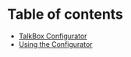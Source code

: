 # Table of contents

* [TalkBox Configurator](README.md)
* [Using the Configurator](using-the-configurator.md)

